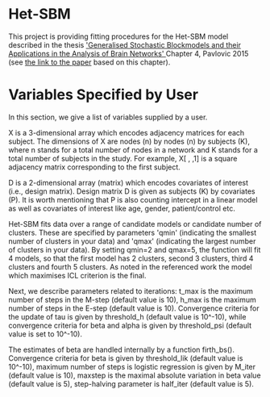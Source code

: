 # Het-SBM
This project is providing fitting procedures for the Het-SBM model described in the thesis ['Generalised Stochastic Blockmodels and their Applications in the Analysis of Brain Networks' ](https://core.ac.uk/download/pdf/42619639.pdf) Chapter 4, Pavlovic 2015 (see [the link to the paper](https://www.biorxiv.org/content/10.1101/672071v1.abstract)  based on this chapter). 
# Variables Specified by User
In this section, we give a list of variables supplied by a user.

X is a 3-dimensional array which encodes adjacency matrices for each subject. The dimensions of X are nodes (n) by nodes (n) by subjects (K), where n stands for a total number of nodes in a network and K stands for a total number of subjects in the study.  For example, X[ , ,1] is a square adjacency matrix corresponding to the first subject. 

D is a 2-dimensional array (matrix) which encodes covariates of interest (i.e., design matrix). Design matrix D is given as subjects (K) by covariates (P). It is worth mentioning that P is also counting intercept in a linear model as well as covariates of interest like age, gender, patient/control etc. 

Het-SBM fits data over a range of candidate models or candidate number of clusters. These are specified by parameters 'qmin' (indicating the smallest number of clusters in your data) and 'qmax' (indicating the largest number of clusters in your data). By setting qmin=2 and qmax=5, the function will fit 4 models, so that the first model has 2 clusters, second 3 clusters, third 4 clusters and fourth 5 clusters. As noted in the referenced work the model which maximises ICL criterion is the final. 


Next, we describe parameters related to iterations:  t_max is the maximum number of steps in the M-step (default value is 10), h_max  is the maximum number of steps in the E-step (default value is 10). Convergence criteria for the  update of tau is given by threshold_h (default value is 10^-10), while convergence criteria for beta and alpha is given by threshold_psi (default value is set to 10^-10). 

The estimates of beta are handled internally by a function firth_bs(). Convergence criteria for beta is given by threshold_lik (default value is 10^-10), maximum number of steps is logistic regression is given by M_iter (default value is 10), maxstep is the maximal absolute variation in beta value (default value is 5), step-halving parameter is half_iter (default value is 5). 

